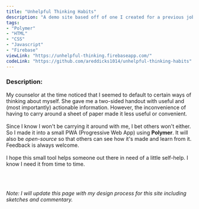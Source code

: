 ```yaml
---
title: "Unhelpful Thinking Habits"
description: "A demo site based off of one I created for a previous job that was not used."
tags:
- "Polymer"
- "HTML"
- "CSS"
- "Javascript"
- "Firebase"
viewLink: "https://unhelpful-thinking.firebaseapp.com/"
codeLink: "https://github.com/areddicks1014/unhelpful-thinking-habits"
---
```


### Description:
My counselor at the time noticed that I seemed to default to certain ways of thinking about myself. She gave me a two-sided handout with useful and (most importantly) actionable information. However, the inconvenience of having to carry around a sheet of paper made it less useful or convenient.
<br/><br/>
Since I know I won't be carrying it around with me, I bet others won't either. So I made it into a small PWA (Progressive Web App) using **Polymer**. It will also be *open-source* so that others can see how it's made and learn from it. Feedback is always welcome.
<br/><br/>
I hope this small tool helps someone out there in need of a little self-help. I know I need it from time to time.

<br><br>

*Note: I will update this page with my design process for this site including sketches and commentary.*